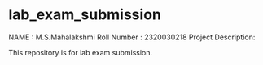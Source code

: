 # lab_exam_submission
NAME : M.S.Mahalakshmi
Roll Number : 2320030218
Project Description:

This repository is for lab exam submission.
